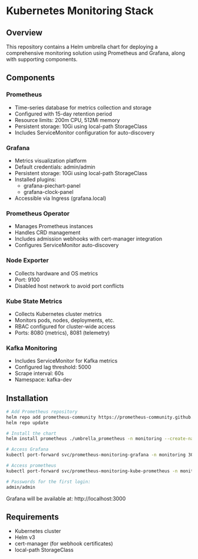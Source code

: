 # Kubernetes Monitoring Stack

## Overview
This repository contains a Helm umbrella chart for deploying a comprehensive monitoring solution using Prometheus and Grafana, along with supporting components.

## Components

### Prometheus
- Time-series database for metrics collection and storage
- Configured with 15-day retention period
- Resource limits: 200m CPU, 512Mi memory
- Persistent storage: 10Gi using local-path StorageClass
- Includes ServiceMonitor configuration for auto-discovery

### Grafana
- Metrics visualization platform
- Default credentials: admin/admin
- Persistent storage: 10Gi using local-path StorageClass
- Installed plugins:
  - grafana-piechart-panel
  - grafana-clock-panel
- Accessible via Ingress (grafana.local)

### Prometheus Operator
- Manages Prometheus instances
- Handles CRD management
- Includes admission webhooks with cert-manager integration
- Configures ServiceMonitor auto-discovery

### Node Exporter
- Collects hardware and OS metrics
- Port: 9100
- Disabled host network to avoid port conflicts

### Kube State Metrics
- Collects Kubernetes cluster metrics
- Monitors pods, nodes, deployments, etc.
- RBAC configured for cluster-wide access
- Ports: 8080 (metrics), 8081 (telemetry)

### Kafka Monitoring
- Includes ServiceMonitor for Kafka metrics
- Configured lag threshold: 5000
- Scrape interval: 60s
- Namespace: kafka-dev

## Installation

```bash
# Add Prometheus repository
helm repo add prometheus-community https://prometheus-community.github.io/helm-charts
helm repo update

# Install the chart
helm install prometheus ./umbrella_prometheus -n monitoring --create-namespace

# Access Grafana
kubectl port-forward svc/prometheus-monitoring-grafana -n monitoring 3000:80

# Access prometheus
kubectl port-forward svc/prometheus-monitoring-kube-prometheus -n monitoring 9090:9090

# Passwords for the first login: 
admin/admin 
```

Grafana will be available at: http://localhost:3000


## Requirements
- Kubernetes cluster
- Helm v3
- cert-manager (for webhook certificates)
- local-path StorageClass